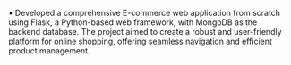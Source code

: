 •	Developed a comprehensive E-commerce web application from scratch using Flask, a Python-based web framework, with MongoDB as the backend database. The project aimed to create a robust and user-friendly platform for online shopping, offering seamless navigation and efficient product management.
